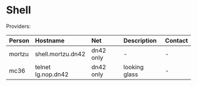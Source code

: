 # Shell

Providers:

| Person        | Hostname                             | Net              | Description | Contact       |
|:------------- |:------------------------------------ |:---------------- |:----------- |:------------- |
| mortzu        | shell.mortzu.dn42                    | dn42 only        | -           | -             |
| mc36          | telnet lg.nop.dn42                   | dn42 only        |looking glass| -             |

